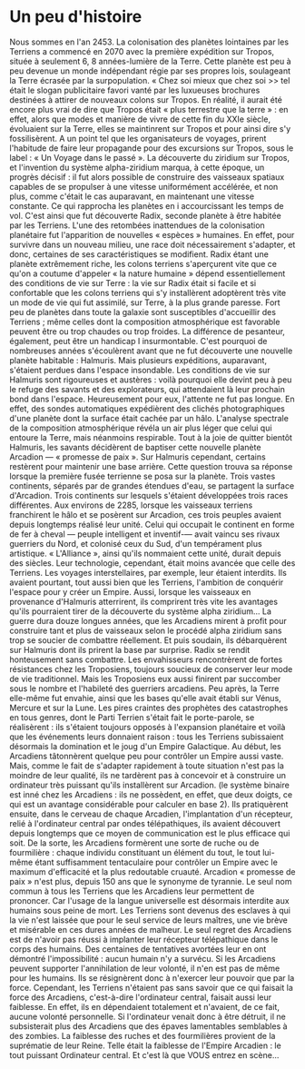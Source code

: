# Un peu d'histoire
Nous sommes en l'an 2453. La colonisation des planètes lointaines par les Terriens a commencé en 2070 avec la première expédition sur Tropos, située à seulement 6, 8 années-lumière de la Terre. Cette planète est peu à peu devenue un monde indépendant régie par ses propres lois, soulageant la Terre écrasée par la surpopulation. « Chez soi mieux que chez soi >> tel était le slogan publicitaire favori vanté par les luxueuses brochures destinées à attirer de nouveaux colons sur Tropos. En réalité, il aurait été encore plus vrai de dire que Tropos était « plus terrestre que la terre » : en effet, alors que modes et manière de vivre de cette fin du XXIe siècle, évoluaient sur la Terre, elles se maintinrent sur Tropos et pour ainsi dire s'y fossilisèrent. A un point tel que les organisateurs de voyages, prirent l'habitude de faire leur propagande pour des excursions sur Tropos, sous le label : « Un Voyage dans le passé ». La découverte du ziridium sur Tropos, et l'invention du système alpha-ziridium marqua, à cette époque, un progrès décisif : il fut alors possible de construire des vaisseaux spatiaux capables de se propulser à une vitesse uniformément accélérée, et non plus, comme c'était le cas auparavant, en maintenant une vitesse constante. Ce qui rapprocha les planètes en i accourcissant les temps de vol. C'est ainsi que fut découverte Radix, seconde planète à être habitée par les Terriens. L'une des retombées inattendues de la colonisation planétaire fut l'apparition de nouvelles « espèces » humaines. En effet, pour survivre dans un nouveau milieu, une race doit nécessairement s'adapter, et donc, certaines de ses caractéristiques se modifient. Radix étant une planète extrêmement riche, les colons terriens s'aperçurent vite que ce qu'on a coutume d'appeler « la nature humaine » dépend essentiellement des conditions de vie sur Terre : la vie sur Radix était si facile et si confortable que les colons terriens qui s'y installèrent adoptèrent très vite un mode de vie qui fut assimilé, sur Terre, à la plus grande paresse. Fort peu de planètes dans toute la galaxie sont susceptibles d'accueillir des Terriens ; même celles dont la composition atmosphérique est favorable peuvent être ou trop chaudes ou trop froides. La différence de pesanteur, également, peut être un handicap I insurmontable. C'est pourquoi de nombreuses années s'écoulèrent avant que ne fut découverte une nouvelle planète habitable : Halmuris. Mais plusieurs expéditions, auparavant, s'étaient perdues dans l'espace insondable. Les conditions de vie sur Halmuris sont rigoureuses et austères : voilà pourquoi elle devint peu à peu le refuge des savants et des explorateurs, qui attendaient là leur prochain bond dans l'espace. Heureusement pour eux, l'attente ne fut pas longue. En effet, des sondes automatiques expédièrent des clichés photographiques d'une planète dont la surface était cachée par un hâlo. L'analyse spectrale de la composition atmosphérique révéla un air plus léger que celui qui entoure la Terre, mais néanmoins respirable. Tout à la joie de quitter bientôt Halmuris, les savants décidèrent de baptiser cette nouvelle planète Arcadion — « promesse de paix ». Sur Halmuris cependant, certains restèrent pour maintenir une base arrière. Cette question trouva sa réponse lorsque la première fusée terrienne se posa sur la planète. Trois vastes continents, séparés par de grandes étendues d'eau, se partagent la surface d'Arcadion. Trois continents sur lesquels s'étaient développées trois races différentes. Aux environs de 2285, lorsque les vaisseaux terriens franchirent le hâlo et se posèrent sur Arcadion, ces trois peuples avaient depuis longtemps réalisé leur unité. Celui qui occupait le continent en forme de fer à cheval — peuple intelligent et inventif-— avait vaincu ses rivaux guerriers du Nord, et colonisé ceux du Sud, d'un tempérament plus artistique. « L'Alliance », ainsi qu'ils nommaient cette unité, durait depuis des siècles. Leur technologie, cependant, était moins avancée que celle des Terriens. Les voyages interstellaires, par exemple, leur étaient interdits. Ils avaient pourtant, tout aussi bien que les Terriens, l'ambition de conquérir l'espace pour y créer un Empire. Aussi, lorsque les vaisseaux en provenance d'Halmuris atterrirent, ils comprirent très vite les avantages qu'ils pourraient tirer de la découverte du système alpha ziridium... La guerre dura douze longues années, que les Arcadiens mirent à profit pour construire tant et plus de vaisseaux selon le procédé alpha ziridium sans trop se soucier de combattre réellement. Et puis soudain, ils débarquèrent sur Halmuris dont ils prirent la base par surprise. Radix se rendit honteusement sans combattre. Les envahisseurs rencontrèrent de fortes résistances chez les Troposiens, toujours soucieux de conserver leur mode de vie traditionnel. Mais les Troposiens eux aussi finirent par succomber sous le nombre et l'habileté des guerriers arcadiens. Peu après, la Terre elle-même fut envahie, ainsi que les bases qu'elle avait établi sur Vénus, Mercure et sur la Lune. Les pires craintes des prophètes des catastrophes en tous genres, dont le Parti Terrien s'était fait le porte-parole, se réalisèrent : ils s'étaient toujours opposés à l'expansion planétaire et voilà que les événements leurs donnaient raison : tous les Terriens subissaient désormais la domination et le joug d'un Empire Galactique. Au début, les Arcadiens tâtonnèrent quelque peu pour contrôler un Empire aussi vaste. Mais, comme le fait de s'adapter rapidement à toute situation n'est pas la moindre de leur qualité, ils ne tardèrent pas à concevoir et à construire un ordinateur très puissant qu'ils installèrent sur Arcadion. (le système binaire est inné chez les Arcadiens : ils ne possèdent, en effet, que deux doigts, ce qui est un avantage considérable pour calculer en base 2). Ils pratiquèrent ensuite, dans le cerveau de chaque Arcadien, l'implantation d'un récepteur, relié à l'ordinateur central par ondes télépathiques, ils avaient découvert depuis longtemps que ce moyen de communication est le plus efficace qui soit. De la sorte, les Arcadiens formèrent une sorte de ruche ou de fourmilière : chaque individu constituant un élément du tout, le tout lui-même étant suffisamment tentaculaire pour contrôler un Empire avec le maximum d'efficacité et la plus redoutable cruauté. Arcadion « promesse de paix » n'est plus, depuis 150 ans que le synonyme de tyrannie. Le seul nom commun à tous les Terriens que les Arcadiens leur permettent de prononcer. Car l'usage de la langue universelle est désormais interdite aux humains sous peine de mort. Les Terriens sont devenus des esclaves à qui la vie n'est laissée que pour le seul service de leurs maîtres, une vie brève et misérable en ces dures années de malheur. Le seul regret des Arcadiens est de n'avoir pas réussi à implanter leur récepteur télépathique dans le corps des humains. Des centaines de tentatives avortées leur en ont démontré l'impossibilité : aucun humain n'y a survécu. Si les Arcadiens peuvent supporter l'annihilation de leur volonté, il n'en est pas de même pour les humains. Ils se résignèrent donc à n'exercer leur pouvoir que par la force. Cependant, les Terriens n'étaient pas sans savoir que ce qui faisait la force des Arcadiens, c'est-à-dire l'ordinateur central, faisait aussi leur faiblesse. En effet, ils en dépendaient totalement et n'avaient, de ce fait, aucune volonté personnelle. Si l'ordinateur venait donc à être détruit, il ne subsisterait plus des Arcadiens que des épaves lamentables semblables à des zombies. La faiblesse des ruches et des fourmilières provient de la suprématie de leur Reine. Telle était la faiblesse de l'Empire Arcadien : le tout puissant Ordinateur central. Et c'est là que VOUS entrez en scène...